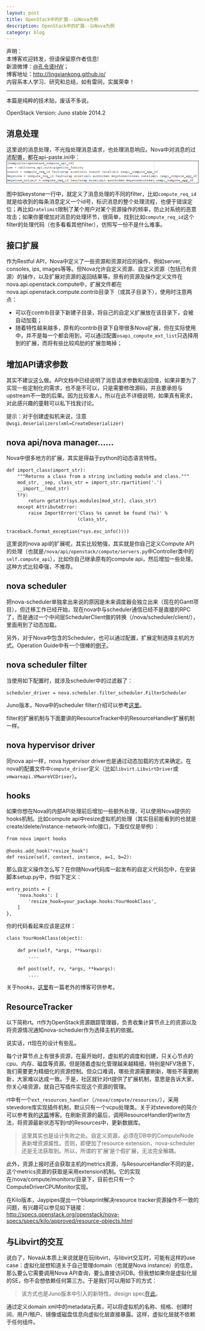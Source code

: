 ```yaml
---
layout: post
title: OpenStack中的扩展--以Nova为例
description: OpenStack中的扩展--以Nova为例
category: blog
---
```


声明：  
本博客欢迎转发，但请保留原作者信息!  
新浪微博：[@孔令贤HW](http://weibo.com/lingxiankong)；   
博客地址：<http://lingxiankong.github.io/>  
内容系本人学习、研究和总结，如有雷同，实属荣幸！

---

本篇是纯粹的技术贴，废话不多说。

OpenStack Version: Juno stable 2014.2

## 消息处理
这里说的消息处理，不光指处理消息请求，也处理消息响应。Nova中对消息的过滤配置，都在api-paste.ini中：  
![](/images/2014-10-02-nova-extensions/1.png)

图中如keystone一行中，就定义了消息处理的不同的filter，比如`compute_req_id`就是给收到的每条消息定义一个id号，标识消息的整个处理流程，也便于错误定位；再比如`ratelimit`限制了某个用户对某个资源操作的频率，防止对系统的恶意攻击；如果你要增加对消息的处理环节，很简单，找到比如`compute_req_id`这个filter的处理代码（也多看看其他filter），仿照写一份不是什么难事。

## 接口扩展
作为Restful API，Nova中定义了一些资源和资源对应的操作，例如server, consoles, ips, images等等。但Nova允许自定义资源、自定义资源（包括已有资源）的操作，以及扩展对资源的返回结果等。原有的资源及操作定义文件在nova.api.openstack.compute中，扩展文件都在nova.api.openstack.compute.contrib目录下（或其子目录下），使用时注意两点：

* 可以在contrib目录下新建子目录，将自己的自定义扩展放在该目录下，会被自动加载；
* 随着特性越来越多，原有的contrib目录下自带很多Nova扩展，但在实际使用中，并不是每一个都会用到，可以通过配置`osapi_compute_ext_list`只选择用到的扩展，而将有些比较鸡肋的扩展忽略掉；

## 增加API请求参数
其实不建议这么做。API文档中已经说明了消息请求参数和返回值，如果非要为了实现一些定制化的需求，也不是不可以，只是需要修改源码，并且要承担与upstream不一致的后果。因为比较害人，所以在此不详细说明，如果真有需求，对此感兴趣的童鞋可以私下找我讨论。

提示：对于创建虚拟机来说，注意`@wsgi.deserializers(xml=CreateDeserializer)`

## nova api/nova manager……
Nova中很多地方的扩展，其实是得益于python的动态语言特性。

	def import_class(import_str):
	    """Returns a class from a string including module and class."""
	    mod_str, _sep, class_str = import_str.rpartition('.')
	    __import__(mod_str)
	    try:
	        return getattr(sys.modules[mod_str], class_str)
	    except AttributeError:
	        raise ImportError('Class %s cannot be found (%s)' %
	                          (class_str,
	                           traceback.format_exception(*sys.exc_info())))

这里说的nova api的扩展呢，其实比较勉强，其实就是你自己定义Compute API的处理（也就是`/nova/api/openstack/compute/servers.py`中Controller类中的`self.compute_api`），比如你自己继承原有的compute api，然后增加一些处理。这种方式比较牵强，不推荐。

## nova scheduler
把nova-scheduler单独拿出来说的原因是未来调度器会独立出来（现在的Gantt项目），但迁移工作已经开始，现在nova中与scheduler通信已经不是直接的RPC了，而是通过一个中间层SchedulerClient做的转换（/nova/scheduler/client/），里面用到了动态加载。

另外，对于Nova中包含的Scheduler，也可以通过配置，扩展定制选择主机的方式。Operation Guide中有一个很棒的[例子](http://docs.openstack.org/openstack-ops/content/customize.html#nova_scheduler_example)。

## nova scheduler filter
当使用如下配置时，就涉及scheduler中的过滤器了：

	scheduler_driver = nova.scheduler.filter_scheduler.FilterScheduler

Juno版本，Nova中的scheduler filter介绍可以参考[这里](http://docs.openstack.org/trunk/config-reference/content/section_compute-scheduler.html)。

filter的扩展机制与下面要讲的ResourceTracker中的ResourceHandler扩展机制一样。

## nova hypervisor driver
同nova api一样，nova hypervisor driver也是通过动态加载的方式来确定。在nova的配置文件中`compute_driver`定义（比如`libvirt.LibvirtDriver`或`vmwareapi.VMwareVCDriver`）。

## hooks
如果你想在Nova的内部API处理前后增加一些额外处理，可以使用Nova提供的hooks机制。比如compute api中resize虚拟机的处理（其实目前能看到的也就是create/delete/instance-network-info接口，下面仅仅是举例）：

	from nova import hooks
	
	@hooks.add_hook("resize_hook")
	def resize(self, context, instance, a=1, b=2):

那么自定义操作怎么写？在你随Nova代码库一起发布的自定义代码包中，在安装脚本setup.py中，作如下定义：

	entry_points = {
	    'nova.hooks': [
	        'resize_hook=your_package.hooks:YourHookClass',
	    ]
	},

你的代码看起来应该是这样：

	class YourHookClass(object):
	
	    def pre(self, *args, **kwargs):
	        ....
	
	    def post(self, rv, *args, **kwargs):
	        ....

关于hooks，[这里](http://blog.oddbit.com/2014/09/27/integrating-custom-code-with-n)有一篇老外的博客可供参考。

## ResourceTracker
以下简称rt。rt作为OpenStack资源跟踪管理器，负责收集计算节点上的资源以及将资源情况通知nova-scheduler作为选择主机的依据。

说实话，rt现在的设计有些乱。

每个计算节点上有很多资源，在最开始时，虚拟机的调度和创建，只关心节点的cpu、内存、磁盘等资源。但是随着虚拟化管理越来越精细，特别是NFV场景下，我们需要更为精细化的资源控制。但众口难调，哪些资源需要刷新，哪些不需要刷新，大家难以达成一致。于是，社区就针对rt提供了扩展机制，意思是告诉大家，你关心啥资源，就自己写插件实现这个资源的管理。

rt中有一个`ext_resources_handler`（`/nova/compute/resources/`），采用stevedore库实现插件机制，默认只有一个vcpu处理类。关于对stevedore的简介可以参考我的[这篇](http://blog.csdn.net/lynn_kong/article/details/9704413)博客。在刷新资源的最后，调用ResourceHandler的write方法，将资源最新状态写到rt的Resources中，更新数据库。  
> 这里其实也是设计失败之处。自定义资源，必须在DB中的ComputeNode表新增资源属性。否则，即便加了resource extension，nova-scheduler还是无法获取到。所以，所谓的‘扩展’是个假扩展，无法完全解耦。

此外，资源上报时还会获取主机的metrics资源，与ResourceHandler不同的是，这个metrics资源的获取是采用extension机制。它的实现在/nova/compute/monitors/目录下，目前也只有一个ComputeDriverCPUMonitor实现。

在Kilo版本，Jaypipes提出一个blueprint解决resource tracker资源操作不一致的问题，有兴趣可以参见如下链接：  
<http://specs.openstack.org/openstack/nova-specs/specs/kilo/approved/resource-objects.html>

## 与Libvirt的交互
说白了，Nova从本质上来说就是在玩libvirt，与libvirt交互时，可能有这样的use case：虚拟化层想知道关于自己管理domain（也就是Nova instance）的信息，那么要么它需要调用Nova API查询，要么直接访问DB。但我想如果你是虚拟化层的SE，你不会想依赖任何第三方。于是我们可以用如下的方式：

> 该方式也是Juno版本中引入的新特性。design spec[在此](http://specs.openstack.org/openstack/nova-specs/specs/juno/implemented/libvirt-driver-domain-metadata.html)。

通过定义domain xml中的metadata元素，可以将虚拟机的名称、规格、创建时间、用户/租户、镜像或磁盘信息向虚拟化层直接暴露。这样，虚拟化层就不依赖于任何组件。